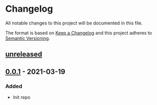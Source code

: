 # Changelog

All notable changes to this project will be documented in this file.

The format is based on [Keep a Changelog][keepachangelog]
and this project adheres to [Semantic Versioning][semver].

## [unreleased]

## [0.0.1] - 2021-03-19

### Added

- Init repo

[unreleased]: https://github.com/efureev/layer-request/compare/v0.0.1...HEAD
[0.0.1]: https://github.com/efureev/layer-request/releases/tag/v0.0.1

[keepachangelog]:https://keepachangelog.com/en/1.1.0/
[semver]:https://semver.org/spec/v2.0.0.html
